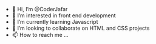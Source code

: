 - 👋 Hi, I’m @CoderJafar
- 👀 I’m interested in front end development
- 🌱 I’m currently learning Javascript
- 💞️ I’m looking to collaborate on HTML and CSS projects
- 📫 How to reach me ...

<!---
CoderJafar/CoderJafar is a ✨ special ✨ repository because its `README.md` (this file) appears on your GitHub profile.
You can click the Preview link to take a look at your changes.
--->
